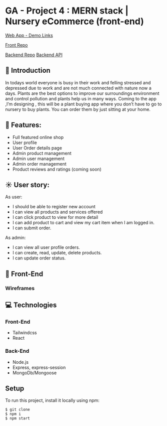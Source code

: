 # GA - Project 4 : MERN stack | Nursery eCommerce (front-end)

[Web App - Demo Links](https://greenlab-fe.herokuapp.com/)

[Front Repo](https://github.com/siangyin/greenlab)

[Backend Repo](https://github.com/siangyin/greenlab-api)
[Backend API](https://greenlab-be.herokuapp.com/)


## 🌼 Introduction

In todays world everyone is busy in their work and felling stressed and depressed due to work and are not much connected with nature now a days. Plants are the best options to improve our surroundings environment and control pollution and plants help us in many ways.
Coming to the app ,I’m designing , this will be a plant buying app where you don’t have to go to nursery to buy plants. You can order them by just sitting at your home.


## 🚀 Features:


- Full featured online shop
- User profile
- User Order details page
- Admin product management
- Admin user management
- Admin order management
- Product reviews and ratings (coming soon)


## ☀️ User story:

As user: 
- I should be able to register new account
- I can view all products and services offered
- I can click product to view for more detail
- I can add product to cart and view my cart item when I am logged in.
- I can submit order.


As admin:
- I can view all user profile orders.
- I can create, read, update, delete products.
- I can update order status.


## 🎨 Front-End


### Wireframes


## 💻 Technologies


### Front-End
- Tailwindcss
- React


### Back-End
- Node.js
- Express, express-session
- MongoDb/Mongoose


## Setup

To run this project, install it locally using npm:

```
$ git clone
$ npm i
$ npm start

```

